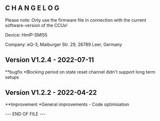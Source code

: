 C H A N G E L O G
-----------------

Please note: Only use the firmware file in connection with the current software-version of the CCUx!

Device:      HmIP-SMI55

Company:     eQ-3, Maiburger Str. 29, 26789 Leer, Germany



Version V1.2.4 - 2022-07-11
--------------------------------------------------------------
**bugfix
 *Blocking period on state reset channel didn't support long term setups

 
Version V1.2.2 - 2022-04-22
--------------------------------------------------------------
**Improvement
 *General improvements  - Code optimisation

--- END OF FILE ---
